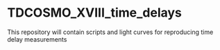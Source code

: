 # TDCOSMO_XVIII_time_delays
This repository will contain scripts and light curves for reproducing time delay measurements
